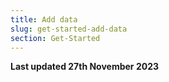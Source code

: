 ```yaml
---
title: Add data
slug: get-started-add-data
section: Get-Started
---
```


**Last updated 27th November 2023**

